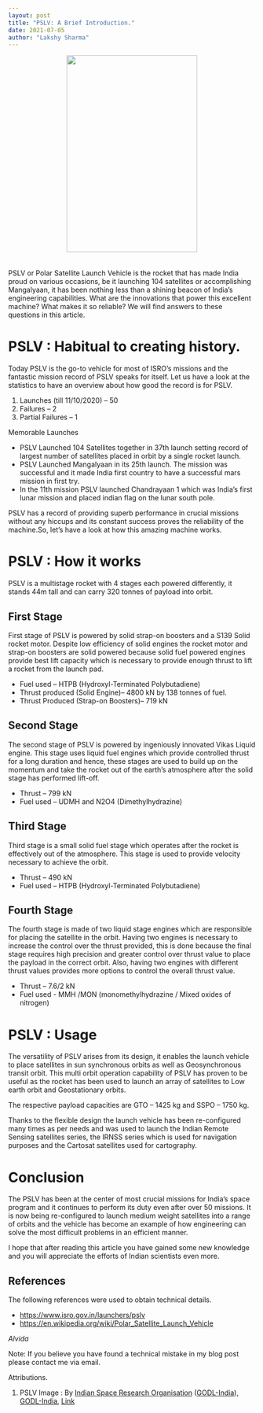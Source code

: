 ```yaml
---
layout: post
title: "PSLV: A Brief Introduction."
date: 2021-07-05
author: "Lakshy Sharma"
---
```


<div style="text-align: center"><img align="center" width="266" height="400" src="/The-Thought-Archive/assets/media/pslv_c45.jpg"></div>
<br><br>
PSLV or Polar Satellite Launch Vehicle is the rocket that has made India proud on various occasions, be it launching 104 satellites or accomplishing Mangalyaan, it has been nothing less than a shining beacon of India’s engineering capabilities. What are the innovations that power this excellent machine? What makes it so reliable? We will find answers to these questions in this article.
<!--display-->

# PSLV : Habitual to creating history.

Today PSLV is the go-to vehicle for most of ISRO’s missions and the fantastic mission record of PSLV speaks for itself. Let us have a look at the statistics to have an overview about how good the record is for PSLV.

1. Launches (till 11/10/2020) – 50 
2. Failures – 2
3. Partial Failures – 1

Memorable Launches
- PSLV Launched 104 Satellites together in 37th launch setting record of largest number of satellites placed in orbit by a single rocket launch.
- PSLV Launched Mangalyaan in its 25th launch. The mission was successful and it made India first country to have a successful mars mission in first try.
- In the 11th mission PSLV launched Chandrayaan 1 which was India’s first lunar mission and placed indian flag on the lunar south pole.

PSLV has a record of providing superb performance in crucial missions without any hiccups and its constant success proves the reliability of the machine.So, let’s have a look at how this amazing machine works.

# PSLV : How it works

PSLV is a multistage rocket with 4 stages each powered differently, it stands 44m tall and can carry 320 tonnes of payload into orbit.

## First Stage

First stage of PSLV is powered by solid strap-on boosters and a S139 Solid rocket motor. Despite low efficiency of solid engines the rocket motor and strap-on boosters are solid powered because solid fuel powered engines provide best lift capacity which is necessary to provide enough thrust to lift a rocket from the launch pad.

- Fuel used – HTPB (Hydroxyl-Terminated Polybutadiene)
- Thrust produced (Solid Engine)– 4800 kN by 138 tonnes of fuel.
- Thrust Produced (Strap-on Boosters)– 719 kN

## Second Stage

The second stage of PSLV is powered by ingeniously innovated Vikas Liquid engine. This stage uses liquid fuel engines which provide controlled thrust for a long duration and hence, these stages are used to build up on the momentum and take the rocket out of the earth’s atmosphere after the solid stage has performed lift-off.

- Thrust – 799 kN
- Fuel used – UDMH and N2O4 (Dimethylhydrazine)

## Third Stage

Third stage is a small solid fuel stage which operates after the rocket is effectively out of the atmosphere. This stage is used to provide velocity necessary to achieve the orbit.

- Thrust – 490 kN
- Fuel used – HTPB (Hydroxyl-Terminated Polybutadiene)

## Fourth Stage

The fourth stage is made of two liquid stage engines which are responsible for placing the satellite in the orbit. Having two engines is necessary to increase the control over the thrust provided, this is done because the final stage requires high precision and greater control over thrust value to place the payload in the correct orbit. 
Also, having two engines with different thrust values provides more options to control the overall thrust value.

- Thrust – 7.6/2 kN
- Fuel used - MMH /MON (monomethylhydrazine / Mixed oxides of nitrogen)

# PSLV : Usage

The versatility of PSLV arises from its design, it enables the launch vehicle to place satellites in sun synchronous orbits as well as Geosynchronous transit orbit. This multi orbit operation capability of PSLV has proven to be useful as the rocket has been used to launch an array of satellites to Low earth orbit and Geostationary orbits.

The respective payload capacities are GTO – 1425 kg and SSPO – 1750 kg.

Thanks to the flexible design the launch vehicle has been re-configured many times as per needs and was used to launch the Indian Remote Sensing satellites series, the IRNSS series which is used for navigation purposes and the Cartosat satellites used for cartography.

# Conclusion

The PSLV has been at the center of most crucial missions for India’s space program and it continues to perform its duty even after over 50 missions. It is now being re-configured to launch medium weight satellites into a range of orbits and the vehicle has become an example of how engineering can solve the most difficult problems in an efficient manner.

I hope that after reading this article you have gained some new knowledge and you will appreciate the efforts of Indian scientists even more.

## References

The following references were used to obtain technical details.

- https://www.isro.gov.in/launchers/pslv
- https://en.wikipedia.org/wiki/Polar_Satellite_Launch_Vehicle

*Alvida*

Note: If you believe you have found a technical mistake in my blog post please contact me via email.

Attributions.

1. PSLV Image : By <a rel="nofollow" class="external text" href="https://www.isro.gov.in">Indian Space Research Organisation</a> (<a rel="nofollow" class="external text" href="https://data.gov.in/sites/default/files/Gazette_Notification_OGDL.pdf">GODL-India</a>), <a href="https://data.gov.in/sites/default/files/Gazette_Notification_OGDL.pdf" title="Government Open Data License – India">GODL-India</a>, <a href="https://commons.wikimedia.org/w/index.php?curid=77615125">Link</a>